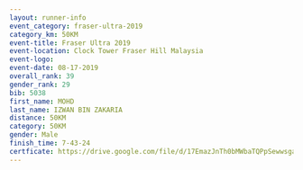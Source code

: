 ```yaml
---
layout: runner-info 
event_category: fraser-ultra-2019 
category_km: 50KM 
event-title: Fraser Ultra 2019 
event-location: Clock Tower Fraser Hill Malaysia 
event-logo: 
event-date: 08-17-2019 
overall_rank: 39
gender_rank: 29
bib: 5038
first_name: MOHD
last_name: IZWAN BIN ZAKARIA
distance: 50KM
category: 50KM
gender: Male
finish_time: 7-43-24
certficate: https://drive.google.com/file/d/17EmazJnTh0bMWbaTQPpSewwsga5Tmeaf/view?usp=sharing
---
```

